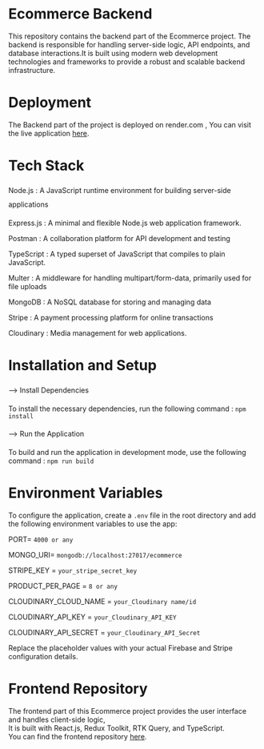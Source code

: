 # Ecommerce Backend 
This repository contains the backend part of the Ecommerce project. The backend is responsible for handling server-side logic, 
API endpoints, and database interactions.It is built using modern web development technologies and frameworks to provide a robust and scalable backend infrastructure.

# Deployment        
The Backend part of the project is deployed on render.com , You can visit the live application [here](https://ecommerce-frontend-build.vercel.app/).

# Tech Stack
<p style="line-height: 2;">
Node.js : A JavaScript runtime environment for building server-side applications    <br>
        
Express.js : A minimal and flexible Node.js web application framework.   <br> 

Postman : A collaboration platform for API development and testing    <br>

TypeScript : A typed superset of JavaScript that compiles to plain JavaScript.    <br>

Multer : A middleware for handling multipart/form-data, primarily used for file uploads    <br>

MongoDB : A NoSQL database for storing and managing data    <br>

Stripe : A payment processing platform for online transactions  <br>

Cloudinary :  Media management for web applications.
</p>


 # Installation and Setup
<p style="line-height: 2;">
--> Install Dependencies        <br>
        
To install the necessary dependencies, run the following command : 
<code>npm install</code>
</p>

<p style="line-height: 2;">
--> Run the Application        <br>
        
To build and run the application in development mode, use the following command : 
<code>npm run build</code>
</p>

# Environment Variables
To configure the application, create a <code>.env</code> file in the root directory and add the following environment variables to use the app:       

<p style="line-height: 2.5;">
  
PORT= <code>4000 or any</code>        <br>
        
MONGO_URI= <code>mongodb://localhost:27017/ecommerce</code>        <br>

STRIPE_KEY = <code>your_stripe_secret_key</code>        <br>

PRODUCT_PER_PAGE = <code>8 or any</code>        <br>

CLOUDINARY_CLOUD_NAME = <code>your_Cloudinary name/id</code>        <br>

CLOUDINARY_API_KEY = <code>your_Cloudinary_API_KEY</code>       <br> 

CLOUDINARY_API_SECRET = <code>your_Cloudinary_API_Secret</code>        <br>

Replace the placeholder values with your actual Firebase and Stripe configuration details.
</p>

# Frontend Repository
The frontend part of this Ecommerce project provides the user interface and handles client-side logic,  
It is built with React.js, Redux Toolkit, RTK Query, and TypeScript.  
You can find the frontend repository [here](https://github.com/NuancedNickel/Ecommerce-Frontend_Build).
